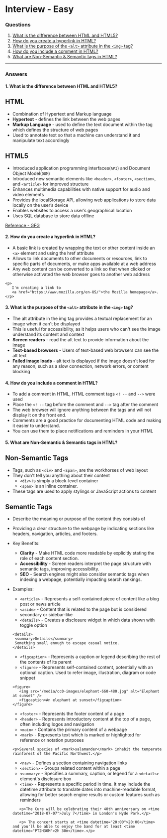 
# Interview - Easy

### Questions
1. [What is the difference between HTML and HTML5?](#1-what-is-the-difference-between-html-and-html5)
2. [How do you create a hyperlink in HTML?](#2-how-do-you-create-a-hyperlink-in-html)
3. [What is the purpose of the `<alt>` attribute in the `<img>` tag?](#3-what-is-the-purpose-of-the-alt-attribute-in-the-img-tag)
4. [How do you include a comment in HTML?](#4-how-do-you-include-a-comment-in-html)
5. [What are Non-Semantic & Semantic tags in HTML?](#5-what-are-non-semantic--semantic-tags-in-html)

---

### Answers

#### 1. What is the difference between HTML and HTML5?
## HTML ##
 - Combination of Hypertext and Markup language
 - **Hypertext** - defines the link between the web pages
 - **Markup Language** - used to define the text document within the tag which defines the structure of web pages
 - Used to annotate text so that a machine can understand it and manipulate text accordingly

 ## HTML5 ##
 - Introduced application programming interfaces(`API`) and Document Object Model(`DOM`)
 - Introduced new semantic elements like `<header>`, `<footer>`, `<section>`, and `<article>` for improved structure
 - Enhances multimedia capabilities with native support for audio and video elements
 - Provides the localStorage API, allowing web applications to store data locally on the user’s device
 - Enables websites to access a user’s geographical location
 - Uses SQL database to store data offline
 
 [Reference - GFG](https://www.geeksforgeeks.org/difference-between-html-and-html5/)

 #### 2. How do you create a hyperlink in HTML?
 - A basic link is created by wrapping the text or other content inside an `<a>` element and using the href attribute
 - Allows to link documents to other documents or resources, link to specific parts of documents, or make apps available at a web address
 - Any web content can be converted to a link so that when clicked or otherwise activated the web browser goes to another web address

 ```code
 <p>
    I'm creating a link to
    <a href="https://www.mozilla.org/en-US/">the Mozilla homepage</a>.
 </p>
 ```

 #### 3. What is the purpose of the `<alt>` attribute in the `<img>` tag?
 - The alt attribute in the img tag provides a textual replacement for an image when it can't be displayed
 - This is useful for accessibility, as it helps users who can't see the image understand its content and context
  - **Screen readers** - read the alt text to provide information about the image
  - **Text-based browsers** - Users of text-based web browsers can see the alt text
  - **Failed image loads** - alt text is displayed if the image doesn't load for any reason, such as a slow connection, network errors, or content blocking

#### 4. How do you include a comment in HTML?
- To add a comment in HTML, HTML comment tags `<! --` and `-->` were used
- Place the `<! --` tag before the comment and `-->` tag after the comment
- The web browser will ignore anything between the tags and will not display it on the front end. 
- Comments are a good practice for documenting HTML code and making it easier to understand. 
- You can use them to place notifications and reminders in your HTML

#### 5. What are Non-Semantic & Semantic tags in HTML?
## Non-Semantic Tags
 - Tags, such as `<div>` and `<span>`, are the workhorses of web layout
 - They don't tell you anything about their content
   - `<div>` is simply a block-level container
   - `<span>` is an inline container. 
- These tags are used to apply stylings or JavaScript actions to content
## Semantic Tags ##
- Describe the meaning or purpose of the content they consists of
- Providing a clear structure to the webpage by indicating sections like headers, navigation, articles, and footers.
- Key Benefits:
   - **Clarity** - Make HTML code more readable by explicitly stating the role of each content section. 
   - **Accessibility** - Screen readers interpret the page structure with semantic tags, improving accessibility. 
   - **SEO** - Search engines might also consider semantic tags when indexing a webpage, potentially impacting search rankings. 
- Examples:
   - `<article>` - Represents a self-contained piece of content like a blog post or news article
   - `<aside>` - Content that is related to the page but is considered secondary or sidebar-like
   - `<details>` - Creates a disclosure widget in which data shown with toggle option

  ```code
  <details>
   <summary>Details</summary>
   Something small enough to escape casual notice.
  </details>
  ```

   - `<figcaption>` - Represents a caption or legend describing the rest of the contents of its parent
   - `<figure>` -  Represents self-contained content, potentially with an optional caption. Used to refer image, illustration, diagram or code snippet

   ```code
   <figure>
      <img src="/media/cc0-images/elephant-660-480.jpg" alt="Elephant at sunset" />
      <figcaption>An elephant at sunset</figcaption>
   </figure>
   ```

   - `<footer>` - Represents the footer content of a page 
   - `<header>` - Represents introductory content at the top of a page, often including logos and navigation 
   - `<main>` - Contains the primary content of a webpage 
   - `<mark>` - Represents text which is marked or highlighted for reference or notation purposes

   ```code
   <p>Several species of <mark>salamander</mark> inhabit the temperate rainforest of the Pacific Northwest.</p>
   ```

   - `<nav>` - Defines a section containing navigation links 
   - `<section>` - Groups related content within a page
   - `<summary>` - Specifies a summary, caption, or legend for a `<details>` element's disclosure box
   - `<time>` - Represents a specific period in time. It may include the datetime attribute to translate dates into machine-readable format, allowing for better search engine results or custom features such as reminders

   ```code
      <p>The Cure will be celebrating their 40th anniversary on <time datetime="2018-07-07">July 7</time> in London's Hyde Park.</p>

      <p> The concert starts at <time datetime="20:00">20:00</time> and you'll be able to enjoy the band for at least <time datetime="PT2H30M">2h 30m</time>.</p>
   ```
 
 